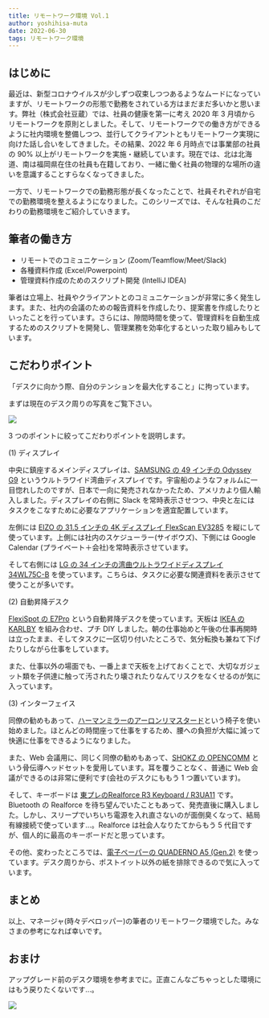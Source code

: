 ```yaml
---
title: リモートワーク環境 Vol.1
author: yoshihisa-muta
date: 2022-06-30
tags: リモートワーク環境
---
```


## はじめに

最近は、新型コロナウイルスが少しずつ収束しつつあるようなムードになっていますが、リモートワークの形態で勤務をされている方はまだまだ多いかと思います。弊社（株式会社豆蔵）では、社員の健康を第一に考え 2020 年 3 月頃からリモートワークを原則としました。そして、リモートワークでの働き方ができるように社内環境を整備しつつ、並行してクライアントともリモートワーク実現に向けた話し合いをしてきました。その結果、2022 年 6 月時点では事業部の社員の 90% 以上がリモートワークを実施・継続しています。現在では、北は北海道、南は福岡県在住の社員も在籍しており、一緒に働く社員の物理的な場所の違いを意識することすらなくなってきました。

一方で、リモートワークでの勤務形態が長くなったことで、社員それぞれが自宅での勤務環境を整えるようになりました。このシリーズでは、そんな社員のこだわりの勤務環境をご紹介していきます。

## 筆者の働き方

- リモートでのコミュニケーション (Zoom/Teamflow/Meet/Slack)
- 各種資料作成 (Excel/Powerpoint)
- 管理資料作成のためのスクリプト開発 (IntelliJ IDEA)

筆者は立場上、社員やクライアントとのコミュニケーションが非常に多く発生します。また、社内の会議のための報告資料を作成したり、提案書を作成したりといったことを行っています。さらには、隙間時間を使って、管理資料を自動生成するためのスクリプトを開発し、管理業務を効率化するといった取り組みもしています。

## こだわりポイント

「デスクに向かう際、自分のテンションを最大化すること」に拘っています。

まずは現在のデスク周りの写真をご覧下さい。

![](https://i.gyazo.com/adeb3e4a6457bca1226d384b5f8a59d0.jpg)

3 つのポイントに絞ってこだわりポイントを説明します。

(1) ディスプレイ

中央に鎮座するメインディスプレイは、[SAMSUNG の 49 インチの Odyssey G9](https://www.samsung.com/us/computing/monitors/gaming/49--odyssey-g9-gaming-monitor-lc49g95tssnxza/) というウルトラワイド湾曲ディスプレイです。宇宙船のようなフォルムに一目惚れしたのですが、日本で一向に発売されなかったため、アメリカより個人輸入しました。ディスプレイの右側に Slack を常時表示させつつ、中央と左にはタスクをこなすために必要なアプリケーションを適宜配置しています。

左側には [EIZO の 31.5 インチの 4K ディスプレイ FlexScan EV3285](https://www.eizo.co.jp/products/lcd/ev3285/) を縦にして使っています。上側には社内のスケジューラー(サイボウズ)、下側には Google Calendar (プライベート＋会社)を常時表示させています。 

そして右側には [LG の 34 インチの湾曲ウルトラワイドディスプレイ 34WL75C-B](https://www.lg.com/jp/monitor/lg-34WL75C-B) を使っています。こちらは、タスクに必要な関連資料を表示させて使うことが多いです。

(2) 自動昇降デスク

[FlexiSpot の E7Pro](https://flexispot.jp/e7-pro.html) という自動昇降デスクを使っています。天板は [IKEA の KARLBY](https://www.ikea.com/jp/ja/p/karlby-worktop-walnut-veneer-70335194/#content) を組み合わせ、プチ DIY しました。朝の仕事始めと午後の仕事再開時は立ったまま、そしてタスクに一区切り付いたところで、気分転換も兼ねて下げたりしながら仕事をしています。

また、仕事以外の場面でも、一番上まで天板を上げておくことで、大切なガジェット類を子供達に触って汚されたり壊されたりなんてリスクをなくせるのが気に入っています。

(3) インターフェイス

同僚の勧めもあって、[ハーマンミラーのアーロンリマスタード](https://store.hermanmiller.co.jp/c/aeron_chairs_special_topics/AER1B23DFALPG1CDCDDC1BK2109)という椅子を使い始めました。ほとんどの時間座って仕事をするため、腰への負担が大幅に減って快適に仕事をできるようになりました。

また、Web 会議用に、同じく同僚の勧めもあって、[SHOKZ の OPENCOMM](https://jp.shokz.com/products/bone-conduction-headphone-opencomm) という骨伝導ヘッドセットを愛用しています。耳を覆うことなく、普通に Web 会議ができるのは非常に便利です(会社のデスクにももう 1 つ置いています)。

そして、キーボードは [東プレのRealforce R3 Keyboard / R3UA11](https://www.realforce.co.jp/products/R3UA11/) です。Bluetooth の Realforce を待ち望んでいたこともあって、発売直後に購入しました。しかし、スリープでいちいち電源を入れ直さないのが面倒臭くなって、結局有線接続で使っています…。Realforce は社会人なりたてからもう 5 代目ですが、個人的に最高のキーボードだと思っています。

その他、変わったところでは、[電子ペーパーの QUADERNO A5 (Gen.2)](https://www.fmworld.net/digital-paper/product.html) を使っています。デスク周りから、ポストイット以外の紙を排除できるので気に入っています。

## まとめ

以上、マネージャ(時々デベロッパー)の筆者のリモートワーク環境でした。みなさまの参考になれば幸いです。

## おまけ

アップグレード前のデスク環境を参考までに。正直こんなごちゃっとした環境にはもう戻りたくないです…。

![](https://i.gyazo.com/17078e15e3d61c87d2d6833dc0bea498.jpg)
